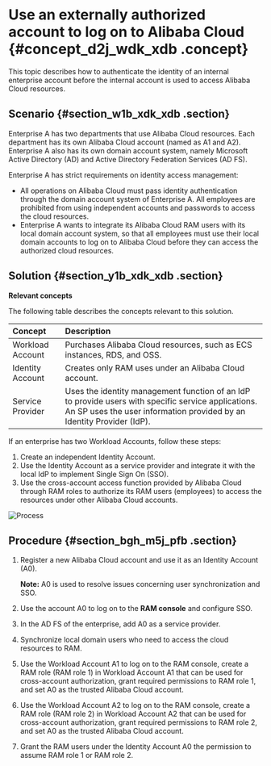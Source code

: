 # Use an externally authorized account to log on to Alibaba Cloud {#concept_d2j_wdk_xdb .concept}

This topic describes how to authenticate the identity of an internal enterprise account before the internal account is used to access Alibaba Cloud resources.

## Scenario {#section_w1b_xdk_xdb .section}

Enterprise A has two departments that use Alibaba Cloud resources. Each department has its own Alibaba Cloud account \(named as A1 and A2\). Enterprise A also has its own domain account system, namely Microsoft Active Directory \(AD\) and Active Directory Federation Services \(AD FS\).

Enterprise A has strict requirements on identity access management:

-   All operations on Alibaba Cloud must pass identity authentication through the domain account system of Enterprise A. All employees are prohibited from using independent accounts and passwords to access the cloud resources.
-   Enterprise A wants to integrate its Alibaba Cloud RAM users with its local domain account system, so that all employees must use their local domain accounts to log on to Alibaba Cloud before they can access the authorized cloud resources.

## Solution {#section_y1b_xdk_xdb .section}

**Relevant concepts**

The following table describes the concepts relevant to this solution.

|Concept|Description|
|:------|:----------|
|Workload Account|Purchases Alibaba Cloud resources, such as ECS instances, RDS, and OSS.|
|Identity Account|Creates only RAM uses under an Alibaba Cloud account.|
|Service Provider|Uses the identity management function of an IdP to provide users with specific service applications. An SP uses the user information provided by an Identity Provider \(IdP\).|

If an enterprise has two Workload Accounts, follow these steps:

1.  Create an independent Identity Account.
2.  Use the Identity Account as a service provider and integrate it with the local IdP to implement Single Sign On \(SSO\).
3.  Use the cross-account access function provided by Alibaba Cloud through RAM roles to authorize its RAM users \(employees\) to access the resources under other Alibaba Cloud accounts.

![Process](images/14411_en-US.png "Process")

## Procedure {#section_bgh_m5j_pfb .section}

1.  Register a new Alibaba Cloud account and use it as an Identity Account \(A0\).

    **Note:** A0 is used to resolve issues concerning user synchronization and SSO.

2.  Use the account A0 to log on to the **RAM console** and configure SSO.
3.  In the AD FS of the enterprise, add A0 as a service provider.
4.  Synchronize local domain users who need to access the cloud resources to RAM.
5.  Use the Workload Account A1 to log on to the RAM console, create a RAM role \(RAM role 1\) in Workload Account A1 that can be used for cross-account authorization, grant required permissions to RAM role 1, and set A0 as the trusted Alibaba Cloud account.
6.  Use the Workload Account A2 to log on to the RAM console, create a RAM role \(RAM role 2\) in Workload Account A2 that can be used for cross-account authorization, grant required permissions to RAM role 2, and set A0 as the trusted Alibaba Cloud account.
7.  Grant the RAM users under the Identity Account A0 the permission to assume RAM role 1 or RAM role 2.


